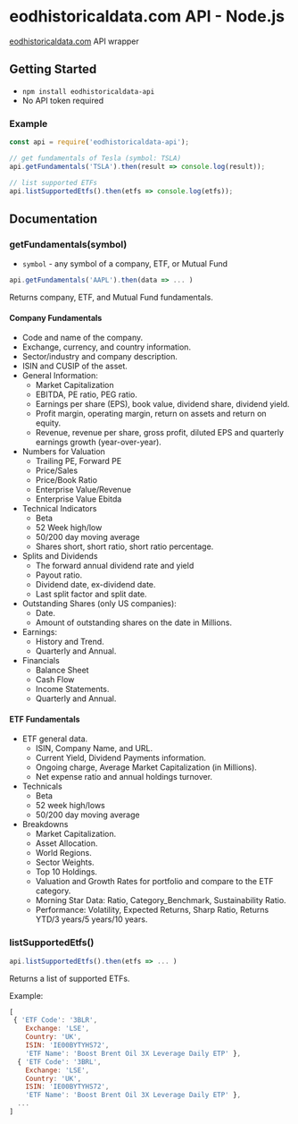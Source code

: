 # eodhistoricaldata.com API - Node.js

[eodhistoricaldata.com](https://eodhistoricaldata.com) API wrapper

## Getting Started

- `npm install eodhistoricaldata-api`
- No API token required

### Example

```js
const api = require('eodhistoricaldata-api');

// get fundamentals of Tesla (symbol: TSLA)
api.getFundamentals('TSLA').then(result => console.log(result));

// list supported ETFs
api.listSupportedEtfs().then(etfs => console.log(etfs));
```

## Documentation

### getFundamentals(symbol)

- `symbol` - any symbol of a company, ETF, or Mutual Fund

```js
api.getFundamentals('AAPL').then(data => ... )
```

Returns company, ETF, and Mutual Fund fundamentals.

#### Company Fundamentals

- Code and name of the company.
- Exchange, currency, and country information.
- Sector/industry and company description.
- ISIN and CUSIP of the asset.
- General Information:
  - Market Capitalization
  - EBITDA, PE ratio, PEG ratio.
  - Earnings per share (EPS), book value, dividend share, dividend yield.
  - Profit margin, operating margin, return on assets and return on equity.
  - Revenue, revenue per share, gross profit, diluted EPS and quarterly earnings growth (year-over-year).
- Numbers for Valuation
  - Trailing PE, Forward PE
  - Price/Sales
  - Price/Book Ratio
  - Enterprise Value/Revenue
  - Enterprise Value Ebitda
- Technical Indicators
  - Beta
  - 52 Week high/low
  - 50/200 day moving average
  - Shares short, short ratio, short ratio percentage.
- Splits and Dividends
  - The forward annual dividend rate and yield
  - Payout ratio.
  - Dividend date, ex-dividend date.
  - Last split factor and split date.
- Outstanding Shares (only US companies):
  - Date.
  - Amount of outstanding shares on the date in Millions.
- Earnings:
  - History and Trend.
  - Quarterly and Annual.
- Financials
  - Balance Sheet
  - Cash Flow
  - Income Statements.
  - Quarterly and Annual.

#### ETF Fundamentals

- ETF general data.
  - ISIN, Company Name, and URL.
  - Current Yield, Dividend Payments information.
  - Ongoing charge, Average Market Capitalization (in Millions).
  - Net expense ratio and annual holdings turnover.
- Technicals
  - Beta
  - 52 week high/lows
  - 50/200 day moving average
- Breakdowns
  - Market Capitalization.
  - Asset Allocation.
  - World Regions.
  - Sector Weights.
  - Top 10 Holdings.
  - Valuation and Growth Rates for portfolio and compare to the ETF category.
  - Morning Star Data: Ratio, Category_Benchmark, Sustainability Ratio.
  - Performance: Volatility, Expected Returns, Sharp Ratio, Returns YTD/3 years/5 years/10 years.

### listSupportedEtfs()

```js
api.listSupportedEtfs().then(etfs => ... )
```

Returns a list of supported ETFs.

Example:

```js
[
 { 'ETF Code': '3BLR',
    Exchange: 'LSE',
    Country: 'UK',
    ISIN: 'IE00BYTYHS72',
    'ETF Name': 'Boost Brent Oil 3X Leverage Daily ETP' },
  { 'ETF Code': '3BRL',
    Exchange: 'LSE',
    Country: 'UK',
    ISIN: 'IE00BYTYHS72',
    'ETF Name': 'Boost Brent Oil 3X Leverage Daily ETP' },
  ...
]
```
